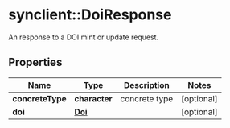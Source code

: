 # synclient::DoiResponse

An response to a DOI mint or update request.
## Properties
Name | Type | Description | Notes
------------ | ------------- | ------------- | -------------
**concreteType** | **character** | concrete type | [optional] 
**doi** | [**Doi**](Doi.md) |  | [optional] 


